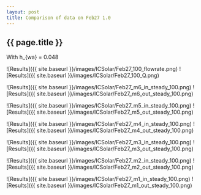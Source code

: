 ```yaml
---
layout: post
title: Comparison of data on Feb27 1.0
---
```

{{ page.title }}
-----------------
With h_{wa} = 0.048

![Results]({{ site.baseurl }}/images/ICSolar/Feb27_100_flowrate.png) ![Results]({{ site.baseurl }}/images/ICSolar/Feb27_100_Q.png)

![Results]({{ site.baseurl }}/images/ICSolar/Feb27_m6_in_steady_100.png) ![Results]({{ site.baseurl }}/images/ICSolar/Feb27_m6_out_steady_100.png)

![Results]({{ site.baseurl }}/images/ICSolar/Feb27_m5_in_steady_100.png) ![Results]({{ site.baseurl }}/images/ICSolar/Feb27_m5_out_steady_100.png)

![Results]({{ site.baseurl }}/images/ICSolar/Feb27_m4_in_steady_100.png) ![Results]({{ site.baseurl }}/images/ICSolar/Feb27_m4_out_steady_100.png)

![Results]({{ site.baseurl }}/images/ICSolar/Feb27_m3_in_steady_100.png) ![Results]({{ site.baseurl }}/images/ICSolar/Feb27_m3_out_steady_100.png)

![Results]({{ site.baseurl }}/images/ICSolar/Feb27_m2_in_steady_100.png) ![Results]({{ site.baseurl }}/images/ICSolar/Feb27_m2_out_steady_100.png)

![Results]({{ site.baseurl }}/images/ICSolar/Feb27_m1_in_steady_100.png) ![Results]({{ site.baseurl }}/images/ICSolar/Feb27_m1_out_steady_100.png)

